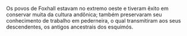 ﻿Os povos de Foxhall estavam no extremo oeste e tiveram êxito em conservar muita da cultura andônica; também preservaram seu conhecimento de trabalho em pederneira, o qual  transmitiram aos seus descendentes, os antigos ancestrais dos esquimós.